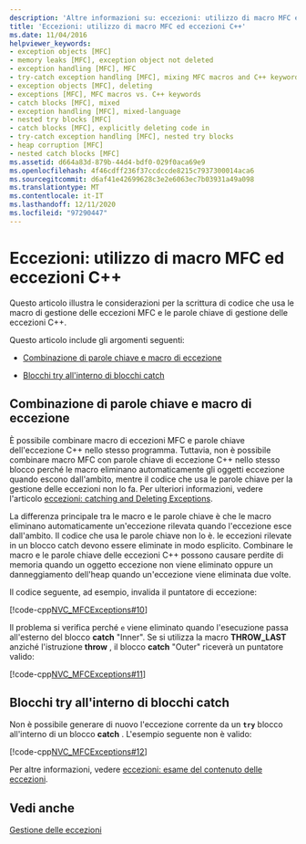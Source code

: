 ```yaml
---
description: 'Altre informazioni su: eccezioni: utilizzo di macro MFC ed eccezioni C++'
title: 'Eccezioni: utilizzo di macro MFC ed eccezioni C++'
ms.date: 11/04/2016
helpviewer_keywords:
- exception objects [MFC]
- memory leaks [MFC], exception object not deleted
- exception handling [MFC], MFC
- try-catch exception handling [MFC], mixing MFC macros and C++ keywords
- exception objects [MFC], deleting
- exceptions [MFC], MFC macros vs. C++ keywords
- catch blocks [MFC], mixed
- exception handling [MFC], mixed-language
- nested try blocks [MFC]
- catch blocks [MFC], explicitly deleting code in
- try-catch exception handling [MFC], nested try blocks
- heap corruption [MFC]
- nested catch blocks [MFC]
ms.assetid: d664a83d-879b-44d4-bdf0-029f0aca69e9
ms.openlocfilehash: 4f46cdff236f37ccdccde8215c7937300014aca6
ms.sourcegitcommit: d6af41e42699628c3e2e6063ec7b03931a49a098
ms.translationtype: MT
ms.contentlocale: it-IT
ms.lasthandoff: 12/11/2020
ms.locfileid: "97290447"
---
```

# <a name="exceptions-using-mfc-macros-and-c-exceptions"></a>Eccezioni: utilizzo di macro MFC ed eccezioni C++

Questo articolo illustra le considerazioni per la scrittura di codice che usa le macro di gestione delle eccezioni MFC e le parole chiave di gestione delle eccezioni C++.

Questo articolo include gli argomenti seguenti:

- [Combinazione di parole chiave e macro di eccezione](#_core_mixing_exception_keywords_and_macros)

- [Blocchi try all'interno di blocchi catch](#_core_try_blocks_inside_catch_blocks)

## <a name="mixing-exception-keywords-and-macros"></a><a name="_core_mixing_exception_keywords_and_macros"></a> Combinazione di parole chiave e macro di eccezione

È possibile combinare macro di eccezioni MFC e parole chiave dell'eccezione C++ nello stesso programma. Tuttavia, non è possibile combinare macro MFC con parole chiave di eccezione C++ nello stesso blocco perché le macro eliminano automaticamente gli oggetti eccezione quando escono dall'ambito, mentre il codice che usa le parole chiave per la gestione delle eccezioni non lo fa. Per ulteriori informazioni, vedere l'articolo [eccezioni: catching and Deleting Exceptions](exceptions-catching-and-deleting-exceptions.md).

La differenza principale tra le macro e le parole chiave è che le macro eliminano automaticamente un'eccezione rilevata quando l'eccezione esce dall'ambito. Il codice che usa le parole chiave non lo è. le eccezioni rilevate in un blocco catch devono essere eliminate in modo esplicito. Combinare le macro e le parole chiave delle eccezioni C++ possono causare perdite di memoria quando un oggetto eccezione non viene eliminato oppure un danneggiamento dell'heap quando un'eccezione viene eliminata due volte.

Il codice seguente, ad esempio, invalida il puntatore di eccezione:

[!code-cpp[NVC_MFCExceptions#10](codesnippet/cpp/exceptions-using-mfc-macros-and-cpp-exceptions_1.cpp)]

Il problema si verifica perché `e` viene eliminato quando l'esecuzione passa all'esterno del blocco **catch** "Inner". Se si utilizza la macro **THROW_LAST** anziché l'istruzione **throw** , il blocco **catch** "Outer" riceverà un puntatore valido:

[!code-cpp[NVC_MFCExceptions#11](codesnippet/cpp/exceptions-using-mfc-macros-and-cpp-exceptions_2.cpp)]

## <a name="try-blocks-inside-catch-blocks"></a><a name="_core_try_blocks_inside_catch_blocks"></a> Blocchi try all'interno di blocchi catch

Non è possibile generare di nuovo l'eccezione corrente da un **`try`** blocco all'interno di un blocco **catch** . L'esempio seguente non è valido:

[!code-cpp[NVC_MFCExceptions#12](codesnippet/cpp/exceptions-using-mfc-macros-and-cpp-exceptions_3.cpp)]

Per altre informazioni, vedere [eccezioni: esame del contenuto delle eccezioni](exceptions-examining-exception-contents.md).

## <a name="see-also"></a>Vedi anche

[Gestione delle eccezioni](exception-handling-in-mfc.md)
